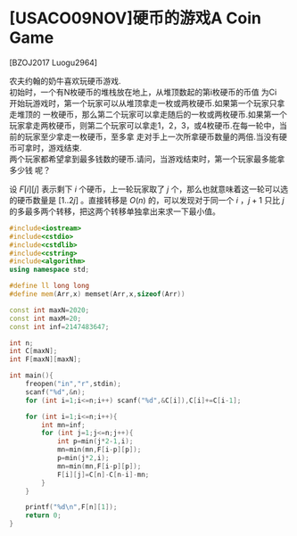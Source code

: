 # [USACO09NOV]硬币的游戏A Coin Game
[BZOJ2017 Luogu2964]

农夫约翰的奶牛喜欢玩硬币游戏.  
初始时，一个有N枚硬币的堆栈放在地上，从堆顶数起的第i枚硬币的币值 为Ci  
开始玩游戏时，第一个玩家可以从堆顶拿走一枚或两枚硬币.如果第一个玩家只拿走堆顶的 一枚硬币，那么第二个玩家可以拿走随后的一枚或两枚硬币.如果第一个玩家拿走两枚硬币，则第二个玩家可以拿走1，2，3，或4枚硬币.在每一轮中，当前的玩家至少拿走一枚硬币，至多拿 走对手上一次所拿硬币数量的两倍.当没有硬币可拿时，游戏结束.  
两个玩家都希望拿到最多钱数的硬币.请问，当游戏结束时，第一个玩家最多能拿多少钱 呢？

设 $F[i][j]$ 表示剩下 $i$ 个硬币，上一轮玩家取了 $j$ 个，那么也就意味着这一轮可以选的硬币数量是 $[1..2j]$ 。直接转移是 $O(n)$ 的，可以发现对于同一个 $i$ ，$j+1$ 只比 $j$ 的多最多两个转移，把这两个转移单独拿出来求一下最小值。

```cpp
#include<iostream>
#include<cstdio>
#include<cstdlib>
#include<cstring>
#include<algorithm>
using namespace std;

#define ll long long
#define mem(Arr,x) memset(Arr,x,sizeof(Arr))

const int maxN=2020;
const int maxM=20;
const int inf=2147483647;

int n;
int C[maxN];
int F[maxN][maxN];

int main(){
	freopen("in","r",stdin);
	scanf("%d",&n);
	for (int i=1;i<=n;i++) scanf("%d",&C[i]),C[i]+=C[i-1];

	for (int i=1;i<=n;i++){
		int mn=inf;
		for (int j=1;j<=n;j++){
			int p=min(j*2-1,i);
			mn=min(mn,F[i-p][p]);
			p=min(j*2,i);
			mn=min(mn,F[i-p][p]);
			F[i][j]=C[n]-C[n-i]-mn;
		}
	}

	printf("%d\n",F[n][1]);
	return 0;
}
```